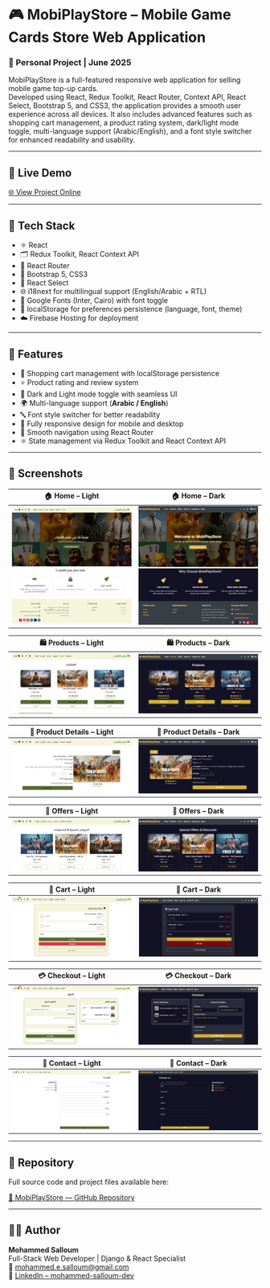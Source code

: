 # 🎮 MobiPlayStore – Mobile Game Cards Store Web Application

### 💼 Personal Project | June 2025

MobiPlayStore is a full-featured responsive web application for selling mobile game top-up cards.  
Developed using React, Redux Toolkit, React Router, Context API, React Select, Bootstrap 5, and CSS3, the application provides a smooth user experience across all devices. It also includes advanced features such as shopping cart management, a product rating system, dark/light mode toggle, multi-language support (Arabic/English), and a font style switcher for enhanced readability and usability.

---

## 🚀 Live Demo  
[🌐 View Project Online](https://mobiplaystore-syr.web.app/)

---
## 🔧 Tech Stack

* ⚛️ React
* 🗂️ Redux Toolkit, React Context API
* 🔄 React Router
* 🎨 Bootstrap 5, CSS3
* 🔌 React Select
* 🌐 i18next for multilingual support (English/Arabic + RTL)
* 📝 Google Fonts (Inter, Cairo) with font toggle
* 💾 localStorage for preferences persistence (language, font, theme)
* ☁️ Firebase Hosting for deployment

---

  ## 🌟 Features

- 🛒 Shopping cart management with localStorage persistence  
- ⭐ Product rating and review system  
- 🌙 Dark and Light mode toggle with seamless UI  
- 🌍 Multi-language support (**Arabic / English**)  
- 🔤 Font style switcher for better readability  
- 📱 Fully responsive design for mobile and desktop  
- 🔄 Smooth navigation using React Router  
- ⚛️ State management via Redux Toolkit and React Context API  

---

## 📸 Screenshots  

| 🏠 Home – Light | 🏠 Home – Dark |
|-----------------|----------------|
| ![Home Light](Screenshots/light/home-HeroSection-page.PNG) <br> ![Home Light](Screenshots/light/home-FeaturesSection-page.PNG) | ![Home Dark](Screenshots/dark/home-HeroSection-page.PNG) <br> ![Home Dark](Screenshots/dark/home-FeaturesSection-page.PNG) |

| 🛍️ Products – Light | 🛍️ Products – Dark |
|---------------------|---------------------|
| ![Products Light](Screenshots/light/products-page.PNG) | ![Products Dark](Screenshots/dark/products-page.PNG) |

| 🌟 Product Details – Light | 🌟 Product Details – Dark |
|----------------------------|---------------------------|
| ![Product Details Light](Screenshots/light/productDetails-page.PNG) | ![Product Details Dark](Screenshots/dark/productDetails-page.PNG) |

| 🎁 Offers – Light | 🎁 Offers – Dark |
|------------------|------------------|
| ![Offers Light](Screenshots/light/offers-page.PNG) | ![Offers Dark](Screenshots/dark/offers-page.PNG) |

| 🛒 Cart – Light | 🛒 Cart – Dark |
|----------------|----------------|
| ![Cart Light](Screenshots/light/cart-page.PNG) | ![Cart Dark](Screenshots/dark/cart-page.PNG) |

| 💳 Checkout – Light | 💳 Checkout – Dark |
|---------------------|---------------------|
| ![Checkout Light](Screenshots/light/checkout-page.PNG) | ![Checkout Dark](Screenshots/dark/checkout-page.PNG) |

| 📝 Contact – Light | 📝 Contact – Dark |
|-------------------|-------------------|
| ![Contact Light](Screenshots/light/contact-page.PNG) | ![Contact Dark](Screenshots/dark/contact-page.PNG) |

---

## 📂 Repository

Full source code and project files available here:

[🔗 MobiPlayStore — GitHub Repository](https://github.com/mohammed-salloum/MobiPlayStore)

---

## 👨‍💻 Author

**Mohammed Salloum**  
Full-Stack Web Developer | Django & React Specialist  
📧 mohammed.e.salloum@gmail.com  
🔗 [LinkedIn – mohammed-salloum-dev](https://linkedin.com/in/mohammed-salloum-dev)
